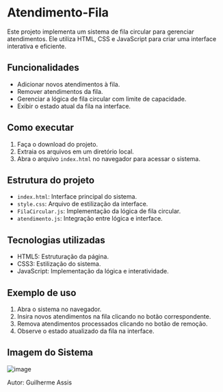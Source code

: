 # Atendimento-Fila

Este projeto implementa um sistema de fila circular para gerenciar atendimentos. Ele utiliza HTML, CSS e JavaScript para criar uma interface interativa e eficiente.

## Funcionalidades

- Adicionar novos atendimentos à fila.
- Remover atendimentos da fila.
- Gerenciar a lógica de fila circular com limite de capacidade.
- Exibir o estado atual da fila na interface.

## Como executar

1. Faça o download do projeto.
2. Extraia os arquivos em um diretório local.
3. Abra o arquivo `index.html` no navegador para acessar o sistema.

## Estrutura do projeto

- `index.html`: Interface principal do sistema.
- `style.css`: Arquivo de estilização da interface.
- `FilaCircular.js`: Implementação da lógica de fila circular.
- `atendimento.js`: Integração entre lógica e interface.

## Tecnologias utilizadas

- HTML5: Estruturação da página.
- CSS3: Estilização do sistema.
- JavaScript: Implementação da lógica e interatividade.

## Exemplo de uso

1. Abra o sistema no navegador.
2. Insira novos atendimentos na fila clicando no botão correspondente.
3. Remova atendimentos processados clicando no botão de remoção.
4. Observe o estado atualizado da fila na interface.

## Imagem do Sistema
![image](https://github.com/user-attachments/assets/6d2c66d5-fd52-4316-a5f4-38891fe03532)

Autor: Guilherme Assis
